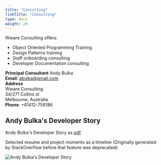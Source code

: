 ```yaml
---
title: "Consulting"
linkTitle: "Consulting"
type: docs
weight: 20
---
```


Wware Consulting offers:
- Object Oriented Programming Training
- Design Patterns training
- Staff onboarding consulting
- Developer Documentation consulting

**Principal Consultant** Andy Bulka  
**Email**: abulka@gmail.com  
**Address**  
Wware Consulting  
34/271 Collins st  
Melbourne, Australia  
**Phone**: +61412-759186  

## Andy Bulka's Developer Story

Andy Bulka's Developer Story as [pdf](/about/consulting/images/Andy-Bulka-StackOverflow-Developer-Story.pdf)

Selected resume and project moments as a timeline (Originally generated by StackOverflow before that feature was deprecated):


![Andy Bulka's Developer Story](/about/consulting/images/Andy-Bulka-StackOverflow-Developer-Story.png)

